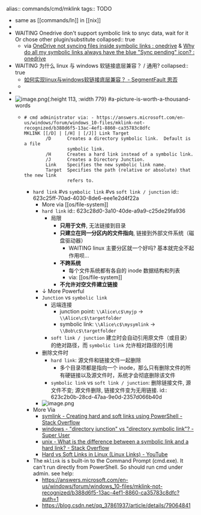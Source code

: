 alias:: commands/cmd/mklink
tags:: TODO

  - same as [[commands/ln]] in [[nix]]
-
- WAITING Onedrive don't support symbolic link to snyc data, wait for it Or chose other plugin/substitute
  collapsed:: true
  - via [OneDrive not syncing files inside symbolic links : onedrive](https://www.reddit.com/r/onedrive/comments/amq38m/onedrive_not_syncing_files_inside_symbolic_links/) & [Why do all my symbolic links always have the blue "Sync pending" icon? : onedrive](https://www.reddit.com/r/onedrive/comments/k82lav/why_do_all_my_symbolic_links_always_have_the_blue/)
- WAITING 为什么 linux 与 windows 软链接底层兼容？ / 通用?
  collapsed:: true
  - [如何实现linux与windows软链接底层兼容？ - SegmentFault 思否](https://segmentfault.com/q/1010000007544629)
  -
-
- ![image.png](../assets/command/image_1648108822570_0.png){:height 113, :width 779} #a-picture-is-worth-a-thousand-words
  - ```shell
    # cmd administrator via: - https://answers.microsoft.com/en-us/windows/forum/windows_10-files/mklink-not-recognized/b388d6f5-13ac-4ef1-8860-ca35783c8dfc
    MKLINK [[/D] | [/H] | [/J]] Link Target
            /D      Creates a directory symbolic link.  Default is a file
                    symbolic link.
            /H      Creates a hard link instead of a symbolic link.
            /J      Creates a Directory Junction.
            Link    Specifies the new symbolic link name.
            Target  Specifies the path (relative or absolute) that the new link
                    refers to.
    ```
    - `hard link` #vs `symbolic link` #vs `soft link / junction`
      id:: 623c25ff-70ad-4030-8de6-eee1e2d4f22a
      - More via [[os/file-system]]
      - `hard link`
        id:: 623c28d0-3a10-40de-a9a9-c25de29fa936
        - 局限
          - **只用于文件**, 无法链接到目录
          - **只建立在同一分区内的文件指向**, 链接到外部文件系统（磁盘驱动器）
            - WAITING linux 主要分区就一个好吗? 基本就完全不起作用呗...
          - **不跨系统**
            - 每个文件系统都有各自的 inode 数据结构和列表
            - via: [[os/file-system]]
          - **不允许对空文件建立链接**
      - ↓ More Powerful
      - `Junction` vs `symbolic link`
        - 远端连接
          - junction point: `\\Alice\c$\myjp` -> `\\Alice\c$\targetfolder`
          - symbolic link: `\\Alice\c$\mysymlink` -> `\\Bob\c$\targetfolder`
        - `soft link / junction` 建立时会自动引用原文件（或目录）的绝对路径，而 `symbolic link` 允许相对路径的引用
      - 删除文件时
        - `hard link`: 源文件和链接文件一起删除
          - 多个目录项都是指向一个 inode，那么只有删除文件的所有硬链接以及源文件时，系统才会彻底删除该文件
        - `symbolic link` vs `soft link / junction`: 删除链接文件, 源文件不变; 源文件删除, 链接文件变为无用链接.
          id:: 623c2b0b-28cd-47aa-9e0d-2357d066b40d
      - ![image.png](../assets/command/image_1668418659313_0.png)
    - More Via
      - [symlink - Creating hard and soft links using PowerShell - Stack Overflow](https://stackoverflow.com/questions/894430/creating-hard-and-soft-links-using-powershell)
      - [windows - "directory junction" vs "directory symbolic link"? - Super User](https://superuser.com/questions/343074/directory-junction-vs-directory-symbolic-link)
      - [unix - What is the difference between a symbolic link and a hard link? - Stack Overflow](https://stackoverflow.com/questions/185899/what-is-the-difference-between-a-symbolic-link-and-a-hard-link)
      - [Hard vs Soft Links in Linux (Linux Links) - YouTube](https://www.youtube.com/watch?v=4-vye3QFTFo)
    - The `mklink` is s built-in to the Command Prompt (cmd.exe). It can't run directly from PowerShell. So should run cmd under admin. see help:
      - https://answers.microsoft.com/en-us/windows/forum/windows_10-files/mklink-not-recognized/b388d6f5-13ac-4ef1-8860-ca35783c8dfc?auth=1
      - https://blog.csdn.net/qq_37861937/article/details/79064841